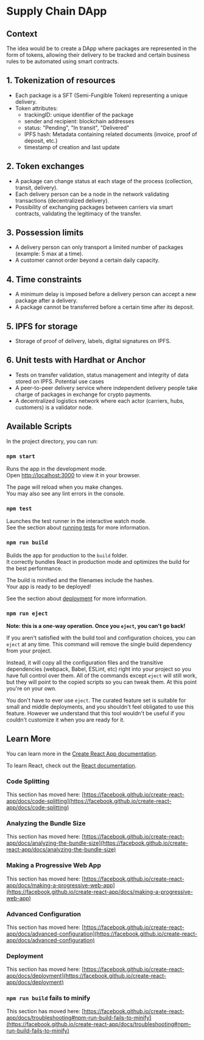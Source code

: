 # Supply Chain DApp

## Context

The idea would be to create a DApp where packages are represented in the form of tokens, allowing their delivery to be tracked and certain business rules to be automated using smart contracts.

## 1. Tokenization of resources
- Each package is a SFT (Semi-Fungible Token) representing a unique delivery.
- Token attributes:
  - trackingID: unique identifier of the package
  - sender and recipient: blockchain addresses
  - status: "Pending", "In transit", "Delivered"
  - IPFS hash: Metadata containing related documents (invoice, proof of deposit, etc.)
  - timestamp of creation and last update

## 2. Token exchanges
   - A package can change status at each stage of the process (collection, transit, delivery).
   - Each delivery person can be a node in the network validating transactions (decentralized delivery).
   - Possibility of exchanging packages between carriers via smart contracts, validating the legitimacy of the transfer.

## 3. Possession limits
   - A delivery person can only transport a limited number of packages (example: 5 max at a time).
   - A customer cannot order beyond a certain daily capacity.

## 4. Time constraints
   - A minimum delay is imposed before a delivery person can accept a new package after a delivery.
   - A package cannot be transferred before a certain time after its deposit.

## 5. IPFS for storage
   - Storage of proof of delivery, labels, digital signatures on IPFS.

## 6. Unit tests with Hardhat or Anchor
   - Tests on transfer validation, status management and integrity of data stored on IPFS.
   Potential use cases
   - A peer-to-peer delivery service where independent delivery people take charge of packages in exchange for crypto payments.
   - A decentralized logistics network where each actor (carriers, hubs, customers) is a validator node.

## Available Scripts

In the project directory, you can run:

### `npm start`

Runs the app in the development mode.\
Open [http://localhost:3000](http://localhost:3000) to view it in your browser.

The page will reload when you make changes.\
You may also see any lint errors in the console.

### `npm test`

Launches the test runner in the interactive watch mode.\
See the section about [running tests](https://facebook.github.io/create-react-app/docs/running-tests) for more information.

### `npm run build`

Builds the app for production to the `build` folder.\
It correctly bundles React in production mode and optimizes the build for the best performance.

The build is minified and the filenames include the hashes.\
Your app is ready to be deployed!

See the section about [deployment](https://facebook.github.io/create-react-app/docs/deployment) for more information.

### `npm run eject`

**Note: this is a one-way operation. Once you `eject`, you can't go back!**

If you aren't satisfied with the build tool and configuration choices, you can `eject` at any time. This command will remove the single build dependency from your project.

Instead, it will copy all the configuration files and the transitive dependencies (webpack, Babel, ESLint, etc) right into your project so you have full control over them. All of the commands except `eject` will still work, but they will point to the copied scripts so you can tweak them. At this point you're on your own.

You don't have to ever use `eject`. The curated feature set is suitable for small and middle deployments, and you shouldn't feel obligated to use this feature. However we understand that this tool wouldn't be useful if you couldn't customize it when you are ready for it.

## Learn More

You can learn more in the [Create React App documentation](https://facebook.github.io/create-react-app/docs/getting-started).

To learn React, check out the [React documentation](https://reactjs.org/).

### Code Splitting

This section has moved here: [https://facebook.github.io/create-react-app/docs/code-splitting](https://facebook.github.io/create-react-app/docs/code-splitting)

### Analyzing the Bundle Size

This section has moved here: [https://facebook.github.io/create-react-app/docs/analyzing-the-bundle-size](https://facebook.github.io/create-react-app/docs/analyzing-the-bundle-size)

### Making a Progressive Web App

This section has moved here: [https://facebook.github.io/create-react-app/docs/making-a-progressive-web-app](https://facebook.github.io/create-react-app/docs/making-a-progressive-web-app)

### Advanced Configuration

This section has moved here: [https://facebook.github.io/create-react-app/docs/advanced-configuration](https://facebook.github.io/create-react-app/docs/advanced-configuration)

### Deployment

This section has moved here: [https://facebook.github.io/create-react-app/docs/deployment](https://facebook.github.io/create-react-app/docs/deployment)

### `npm run build` fails to minify

This section has moved here: [https://facebook.github.io/create-react-app/docs/troubleshooting#npm-run-build-fails-to-minify](https://facebook.github.io/create-react-app/docs/troubleshooting#npm-run-build-fails-to-minify)
